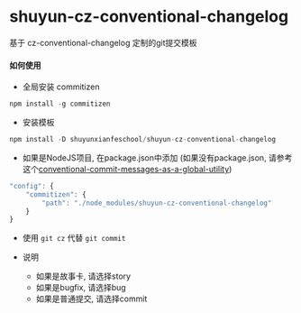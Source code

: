 # shuyun-cz-conventional-changelog
基于 cz-conventional-changelog 定制的git提交模板

#### 如何使用
- 全局安装 commitizen
```js
npm install -g commitizen
```

- 安装模板
```js
npm install -D shuyunxianfeschool/shuyun-cz-conventional-changelog
```

- 如果是NodeJS项目, 在package.json中添加 (如果没有package.json, 请参考这个[conventional-commit-messages-as-a-global-utility](https://github.com/commitizen/cz-cli#conventional-commit-messages-as-a-global-utility))
```js
"config": {
    "commitizen": {
        "path": "./node_modules/shuyun-cz-conventional-changelog"
    }
}
```

- 使用 `git cz` 代替 `git commit`

- 说明
    - 如果是故事卡, 请选择story
    - 如果是bugfix, 请选择bug
    - 如果是普通提交, 请选择commit